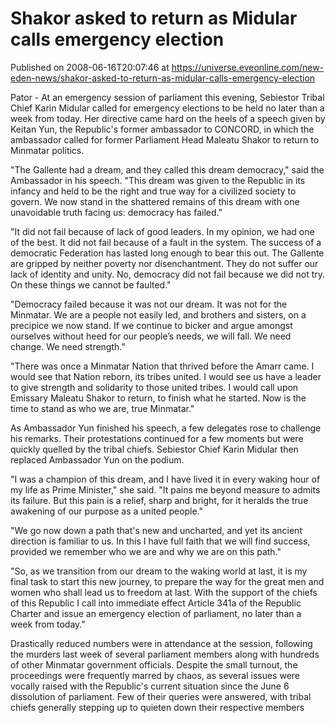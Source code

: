 # Shakor asked to return as Midular calls emergency election
Published on 2008-06-16T20:07:46 at https://universe.eveonline.com/new-eden-news/shakor-asked-to-return-as-midular-calls-emergency-election

Pator - At an emergency session of parliament this evening, Sebiestor Tribal Chief Karin Midular called for emergency elections to be held no later than a week from today. Her directive came hard on the heels of a speech given by Keitan Yun, the Republic's former ambassador to CONCORD, in which the ambassador called for former Parliament Head Maleatu Shakor to return to Minmatar politics. 

"The Gallente had a dream, and they called this dream democracy," said the Ambassador in his speech. "This dream was given to the Republic in its infancy and held to be the right and true way for a civilized society to govern. We now stand in the shattered remains of this dream with one unavoidable truth facing us: democracy has failed." 

"It did not fail because of lack of good leaders. In my opinion, we had one of the best. It did not fail because of a fault in the system. The success of a democratic Federation has lasted long enough to bear this out. The Gallente are gripped by neither poverty nor disenchantment. They do not suffer our lack of identity and unity. No, democracy did not fail because we did not try. On these things we cannot be faulted." 

"Democracy failed because it was not our dream. It was not for the Minmatar. We are a people not easily led, and brothers and sisters, on a precipice we now stand. If we continue to bicker and argue amongst ourselves without heed for our people’s needs, we will fall. We need change. We need strength." 

"There was once a Minmatar Nation that thrived before the Amarr came. I would see that Nation reborn, its tribes united. I would see us have a leader to give strength and solidarity to those united tribes. I would call upon Emissary Maleatu Shakor to return, to finish what he started. Now is the time to stand as who we are, true Minmatar." 

As Ambassador Yun finished his speech, a few delegates rose to challenge his remarks. Their protestations continued for a few moments but were quickly quelled by the tribal chiefs. Sebiestor Chief Karin Midular then replaced Ambassador Yun on the podium. 

"I was a champion of this dream, and I have lived it in every waking hour of my life as Prime Minister," she said. "It pains me beyond measure to admits its failure. But this pain is a relief, sharp and bright, for it heralds the true awakening of our purpose as a united people." 

"We go now down a path that's new and uncharted, and yet its ancient direction is familiar to us. In this I have full faith that we will find success, provided we remember who we are and why we are on this path." 

"So, as we transition from our dream to the waking world at last, it is my final task to start this new journey, to prepare the way for the great men and women who shall lead us to freedom at last. With the support of the chiefs of this Republic I call into immediate effect Article 341a of the Republic Charter and issue an emergency election of parliament, no later than a week from today." 

Drastically reduced numbers were in attendance at the session, following the murders last week of several parliament members along with hundreds of other Minmatar government officials. Despite the small turnout, the proceedings were frequently marred by chaos, as several issues were vocally raised with the Republic's current situation since the June 6 dissolution of parliament. Few of their queries were answered, with tribal chiefs generally stepping up to quieten down their respective members
